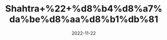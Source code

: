 ---
title: 'Shahtra+%22+%d8%b4%d8%a7%da%be%d8%aa%d8%b1%db%81'
date: '2022-11-22' 
metatag: '' 
inventory: '0' 
draft: false 
# meta description 
shortDescripton: 'Dry+Fumotory+%22+It+prevents+the+formation+of+stones+in+gallbladder+and+It+is+anti-inflammatory+agent.'
description: 'Herbs+%d8%ac%da%91%db%8c+%d8%a8%d9%88%d9%b9%db%8c'
longdescription: ''
tags: ''
brand: ''
subCategory: ''
unit: '50 gm-Pk'
sellCount: '0'
featured: True
# product Price
price: '50.0'
# Product Short Description
shortDescription: 'Dry+Fumotory+%22+It+prevents+the+formation+of+stones+in+gallbladder+and+It+is+anti-inflammatory+agent.'
productID: '279A6F1C-BF26-ED11-9968-005056B3A416'
type: 'products'
category: 'Herbs+%d8%ac%da%91%db%8c+%d8%a8%d9%88%d9%b9%db%8c' 
thumnailproduct: 'https://eraconnect.blob.core.windows.net/product-images/aminsaddiquidawakhana/279A6F1C-BF26-ED11-9968-005056B3A416.webp' 
images:
  - image: 'https://eraconnect.blob.core.windows.net/product-images/aminsaddiquidawakhana/279A6F1C-BF26-ED11-9968-005056B3A416.webp'  
Variants:
---